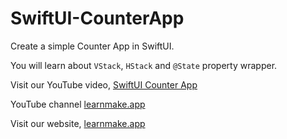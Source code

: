 # SwiftUI-CounterApp

Create a simple Counter App in SwiftUI. 

You will learn about `VStack`, `HStack` and `@State` property wrapper.

Visit our YouTube video, 
[SwiftUI Counter App](https://youtu.be/v04VfP1rOoA)

YouTube channel
[learnmake.app](https://www.youtube.com/channel/UC7CAmna4bcOtl1tCfsVHjCQ)

Visit our website, 
[learnmake.app](https://learnmake.app)
